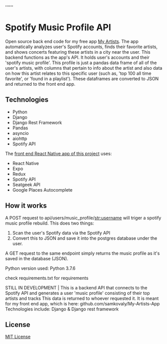 ''''''

# Spotify Music Profile API
Open source back end code for my free app [My Artists](https://github.com/samkovaly/My-Artists-App). The app automatically analyzes user's Spotify accounts, finds their favorite artists, and shows concerts featuring these artists in a city near the user. This backend functions as the app's API. It holds user's accounts and their 'spotify music profile'. This profile is just a pandas data frame of all of the user's artists, with columns that pertain to info about the artist and also data on how this artist relates to this specific user (such as, 'top 100 all time favorite', or 'found in a playlist'). These dataframes are converted to JSON and returned to the front end app.


## Technologies
* Python
* Django
* Django Rest Framework
* Pandas
* asyncio
* aiohttp
* Spotify API

The [front end React Native app of this project](https://github.com/samkovaly/My-Artists-App) uses:
* React Native
* Expo
* Redux
* Spotify API
* Seatgeek API
* Google Places Autocomplete

## How it works
A POST request to api/users/music_profile/<str:username> will triger a spotify music profile rebuild. This does two things:
1. Scan the user's Spotify data via the Spotify API
2. Convert this to JSON and save it into the postgres database under the user.

A GET request to the same endpoint simply returns the music profile as it's saved in the database (JSON).



Python version used: Python 3.7.6

check requirements.txt for requirements

STILL IN DEVELOPMENT | This is a backend API that connects to the Spotify API and generates a user 'music profile' consisting of their top artists and tracks
This data is returned to whoever requested it. It is meant for my front end app, which is here: github.com/samkovaly/My-Artists-App
Technologies include: Django & Django rest framework


## License
[MIT License](/license)